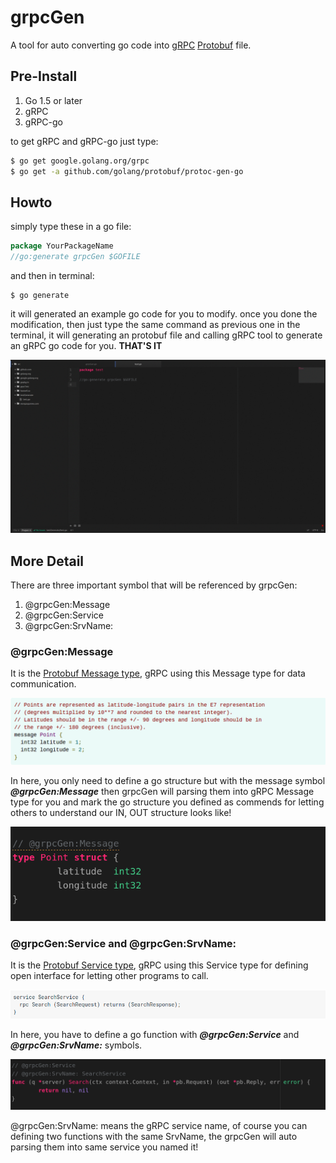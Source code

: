 # grpcGen

A tool for auto converting go code into [gRPC](http://www.grpc.io/) [Protobuf](https://developers.google.com/protocol-buffers/) file.

## Pre-Install
1. Go 1.5 or later
2. gRPC
3. gRPC-go

to get gRPC and gRPC-go just type:
```bash
$ go get google.golang.org/grpc
$ go get -a github.com/golang/protobuf/protoc-gen-go
```

## Howto
simply type these in a go file:
```go
package YourPackageName
//go:generate grpcGen $GOFILE
```
and then in terminal:
```shell
$ go generate
```
it will generated an example go code for you to modify.
once you done the modification, then just type the same command as previous one in the terminal, it will generating an protobuf file and calling gRPC tool to generate an gRPC go code for you. **THAT'S IT**

![Alt text](doc/example.gif)

## More Detail
There are three important symbol that will be referenced by grpcGen:
1. @grpcGen:Message
2. @grpcGen:Service
3. @grpcGen:SrvName:


### @grpcGen:Message
It is the
[Protobuf Message type](https://developers.google.com/protocol-buffers/docs/proto3#simple), gRPC using this Message type for data communication.


![Alt text](doc/grpc_message.png)

In here, you only need to define a go structure but with the message symbol ***@grpcGen:Message*** then grpcGen will parsing them into gRPC Message type for you and mark the go structure you defined as commends for letting others to understand our IN, OUT structure looks like!


![Alt text](doc/grpcGen_message.png)

### @grpcGen:Service and @grpcGen:SrvName:
It is the [Protobuf Service type](https://developers.google.com/protocol-buffers/docs/proto3#services), gRPC using this Service type for defining open interface for letting other programs to call.


![Alt text](doc/grpc_service.png)


In here, you have to define a go function with ***@grpcGen:Service*** and ***@grpcGen:SrvName:*** symbols.


![Alt text](doc/grpcGen_service.png)

@grpcGen:SrvName: means the gRPC service name, of course you can defining two functions with the same SrvName, the grpcGen will auto parsing them into same service you named it!
